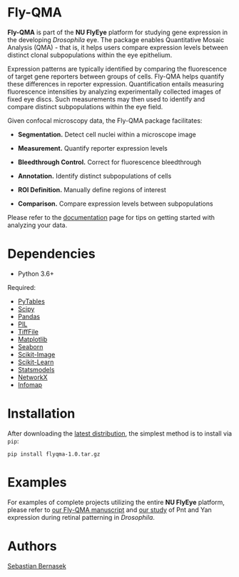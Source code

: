 Fly-QMA
=======

**Fly-QMA** is part of the **NU FlyEye** platform for studying gene expression in the developing *Drosophila* eye. The package enables Quantitative Mosaic Analysis (QMA) - that is, it helps users compare expression levels between distinct clonal subpopulations within the eye epithelium.

Expression patterns are typically identified by comparing the fluorescence of target gene reporters between groups of cells. Fly-QMA helps quantify these differences in reporter expression. Quantification entails measuring fluorescence intensities by analyzing experimentally collected images of fixed eye discs. Such measurements may then used to identify and compare distinct subpopulations within the eye field.

Given confocal microscopy data, the Fly-QMA package facilitates:

  - **Segmentation.** Detect cell nuclei within a microscope image

  - **Measurement.** Quantify reporter expression levels

  - **Bleedthrough Control.** Correct for fluorescence bleedthrough

  - **Annotation.** Identify distinct subpopulations of cells

  - **ROI Definition.** Manually define regions of interest

  - **Comparison.** Compare expression levels between subpopulations

Please refer to the [documentation](https://sebastianbernasek.github.io/flyqma/index.html#) page for tips on getting started with analyzing your data.


Dependencies
============

 - Python 3.6+

Required:

 - [PyTables](https://www.pytables.org/usersguide/installation.html)
 - [Scipy](https://www.scipy.org/)
 - [Pandas](https://pandas.pydata.org/)
 - [PIL](https://pillow.readthedocs.io/en/5.2.x/)
 - [TiffFile](https://pypi.org/project/tifffile/)
 - [Matplotlib](https://matplotlib.org/)
 - [Seaborn](https://seaborn.pydata.org/)
 - [Scikit-Image](https://scikit-image.org/)
 - [Scikit-Learn](http://scikit-learn.org/stable/)
 - [Statsmodels](https://www.statsmodels.org/stable/index.html)
 - [NetworkX](https://networkx.github.io/)
 - [Infomap](https://mapequation.github.io/infomap/)


Installation
============

After downloading the [latest distribution](https://github.com/sebastianbernasek/clones/archive/v0.1-beta.tar.gz), the simplest method is to install via ``pip``:

    pip install flyqma-1.0.tar.gz


Examples
========

For examples of complete projects utilizing the entire **NU FlyEye** platform, please refer to [our Fly-QMA manuscript](https://github.com/sebastianbernasek/flyqma_ms) and [our study](https://github.com/sebastianbernasek/pnt_yan_ratio) of Pnt and Yan expression during retinal patterning in *Drosophila*.


Authors
=======

[Sebastian Bernasek](https://github.com/sebastianbernasek)
